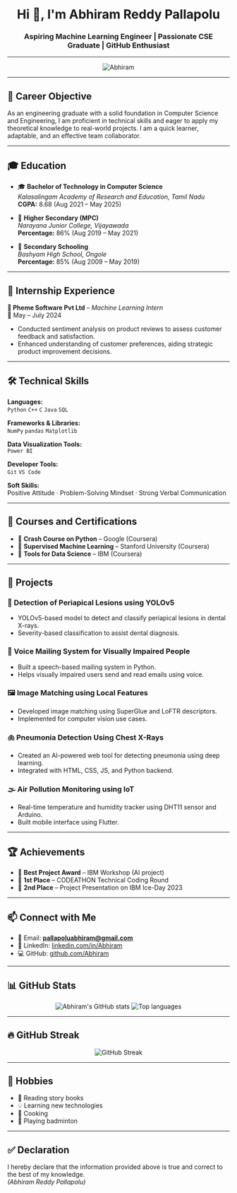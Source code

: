 <h1 align="center">Hi 👋, I'm Abhiram Reddy Pallapolu</h1>
<h3 align="center">Aspiring Machine Learning Engineer | Passionate CSE Graduate | GitHub Enthusiast</h3>

---

<p align="center">
  <img src="https://komarev.com/ghpvc/?username=Abhiram&label=Profile%20views&color=0e75b6&style=flat" alt="Abhiram" />
</p>

---

## 🎯 Career Objective

As an engineering graduate with a solid foundation in Computer Science and Engineering, I am proficient in technical skills and eager to apply my theoretical knowledge to real-world projects. I am a quick learner, adaptable, and an effective team collaborator.

---

## 🎓 Education

- 🎓 **Bachelor of Technology in Computer Science**  
  *Kalasalingam Academy of Research and Education, Tamil Nadu*  
  **CGPA:** 8.68 (Aug 2021 – May 2025)

- 🏫 **Higher Secondary (MPC)**  
  *Narayana Junior College, Vijayawada*  
  **Percentage:** 86% (Aug 2019 – May 2021)

- 🏫 **Secondary Schooling**  
  *Bashyam High School, Ongole*  
  **Percentage:** 85% (Aug 2009 – May 2019)

---

## 💼 Internship Experience

**🔹 Pheme Software Pvt Ltd** – *Machine Learning Intern*  
📅 May – July 2024  
- Conducted sentiment analysis on product reviews to assess customer feedback and satisfaction.  
- Enhanced understanding of customer preferences, aiding strategic product improvement decisions.

---

## 🛠️ Technical Skills

**Languages:**  
`Python` `C++` `C` `Java` `SQL`  

**Frameworks & Libraries:**  
`NumPy` `pandas` `Matplotlib`

**Data Visualization Tools:**  
`Power BI`

**Developer Tools:**  
`Git` `VS Code`

**Soft Skills:**  
Positive Attitude · Problem-Solving Mindset · Strong Verbal Communication

---

## 🧪 Courses and Certifications

- 📘 **Crash Course on Python** – Google (Coursera)  
- 📘 **Supervised Machine Learning** – Stanford University (Coursera)  
- 📘 **Tools for Data Science** – IBM (Coursera)

---

## 🚀 Projects

### 🔬 Detection of Periapical Lesions using YOLOv5
- YOLOv5-based model to detect and classify periapical lesions in dental X-rays.
- Severity-based classification to assist dental diagnosis.

### 📢 Voice Mailing System for Visually Impaired People
- Built a speech-based mailing system in Python.
- Helps visually impaired users send and read emails using voice.

### 🖼️ Image Matching using Local Features
- Developed image matching using SuperGlue and LoFTR descriptors.
- Implemented for computer vision use cases.

### 🫁 Pneumonia Detection Using Chest X-Rays
- Created an AI-powered web tool for detecting pneumonia using deep learning.
- Integrated with HTML, CSS, JS, and Python backend.

### 🌫️ Air Pollution Monitoring using IoT
- Real-time temperature and humidity tracker using DHT11 sensor and Arduino.
- Built mobile interface using Flutter.

---

## 🏆 Achievements

- 🥇 **Best Project Award** – IBM Workshop (AI project)
- 🥇 **1st Place** – CODEATHON Technical Coding Round
- 🥈 **2nd Place** – Project Presentation on IBM Ice-Day 2023

---

## 📫 Connect with Me

- 📧 Email: **pallapoluabhiram@gmail.com**  
- 🔗 LinkedIn: [linkedin.com/in/Abhiram](https://linkedin.com/in/Abhiram)  
- 💻 GitHub: [github.com/Abhiram](https://github.com/Abhiram)  

---

## 📊 GitHub Stats

<p align="center">
  <img src="https://github-readme-stats.vercel.app/api?username=Abhiram&show_icons=true&theme=radical" alt="Abhiram's GitHub stats" />
  <img src="https://github-readme-stats.vercel.app/api/top-langs/?username=Abhiram&layout=compact&theme=radical" alt="Top languages" />
</p>

---

## 🔥 GitHub Streak

<p align="center">
  <img src="https://streak-stats.demolab.com?user=Abhiram&theme=radical" alt="GitHub Streak" />
</p>

---

## 🧠 Hobbies

- 📖 Reading story books  
- 💡 Learning new technologies  
- 🍳 Cooking  
- 🏸 Playing badminton

---

## ✅ Declaration

I hereby declare that the information provided above is true and correct to the best of my knowledge.  
*(Abhiram Reddy Pallapolu)*

